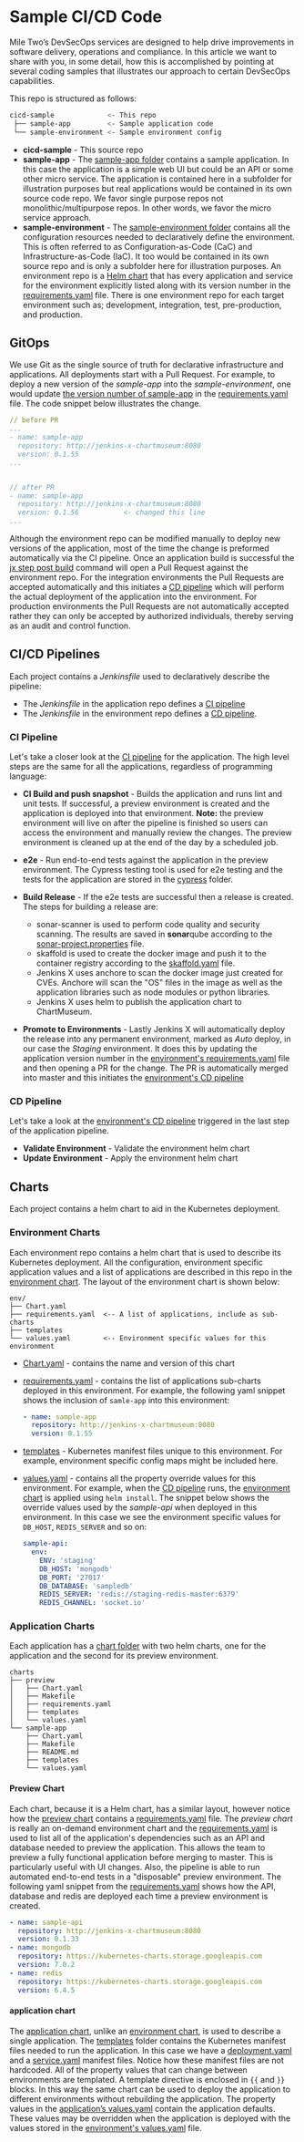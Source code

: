 # Sample CI/CD Code

Mile Two’s DevSecOps services are designed to help drive improvements in software delivery, operations and compliance. In this article we want to share with you, in some detail, how this is accomplished by pointing at several coding samples that illustrates our approach to certain DevSecOps capabilities.

This repo is structured as follows:

```bash
cicd-sample             <- This repo
 ├── sample-app         <- Sample application code
 └── sample-environment <- Sample environment config
```

* **cicd-sample** - This source repo
* **sample-app** - The [sample-app folder](sample-app) contains a sample application. In this case the application is a simple web UI but could be an API or some other micro service.  The application is contained here in a subfolder for illustration purposes but real applications would be contained in its own source code repo.  We favor single purpose repos not monolithic/multipurpose repos. In other words, we favor the micro service approach.
* **sample-environment** - The [sample-environment folder](sample-environment) contains all the configuration resources needed to declaratively define the environment. This is often referred to as Configuration-as-Code (CaC) and Infrastructure-as-Code (IaC). It too would be contained in its own source repo and is only a subfolder here for illustration purposes. An environment repo is a [Helm chart](sample-environment/env/Chart.yaml) that has every application and service for the environment explicitly listed along with its version number in the  [requirements.yaml](sample-environment/env/requirements.yaml) file.  There is one environment repo for each target environment such as; development, integration, test, pre-production, and production.  

## GitOps

We use Git as the single source of truth for declarative infrastructure and applications. All deployments start with a Pull Request. For example, to deploy a new version of the *sample-app* into the *sample-environment*, one would update [the version number of sample-app](sample-environment/env/requirements.yaml#L15) in the [requirements.yaml](sample-environment/env/requirements.yaml) file.  The code snippet below illustrates the change.


```yaml
// before PR
...
- name: sample-app
  repository: http://jenkins-x-chartmuseum:8080
  version: 0.1.55
...


// after PR
- name: sample-app
  repository: http://jenkins-x-chartmuseum:8080
  version: 0.1.56           <- changed this line
...
```

Although the environment repo can be modified manually to deploy new versions of the application, most of the time the change is preformed automatically via the CI pipeline. Once an application build is successful the [jx step post build](sample-app/Jenkinsfile#L93) command will open a Pull Request against the environment repo.  For the integration environments the Pull Requests are accepted automatically and this initiates a [CD pipeline](sample-environment/Jenkinsfile) which will perform the actual deployment of the application into the environment. For production environments the Pull Requests are not automatically accepted rather they can only be accepted by authorized individuals, thereby serving as an audit and control function.

## CI/CD Pipelines

Each project contains a *Jenkinsfile* used to declaratively describe the pipeline:

* The *Jenkinsfile* in the application repo defines a [CI pipeline](sample-app/Jenkinsfile)
* The *Jenkinsfile* in the environment repo defines a [CD pipeline](sample-environment/Jenkinsfile).

### CI Pipeline

Let's take a closer look at the [CI pipeline](sample-app/Jenkinsfile) for the application.  The high level steps are the same for all the applications, regardless of programming language:

* **CI Build and push snapshot** - Builds the application and runs lint and unit tests. If successful, a preview environment is created and the application is deployed into that environment. **Note:** the preview environment will live on after the pipeline is finished so users can access the environment and manually review the changes. The preview environment is cleaned up at the end of the day by a scheduled job.
* **e2e** - Run end-to-end tests against the application in the preview environment. The Cypress testing tool is used for e2e testing and the tests for the application are stored in the [cypress](sample-environment/cypress) folder.
* **Build Release** - If the e2e tests are successful then a release is created. The steps for building a release are:
  * sonar-scanner is used to perform code quality and security scanning.  The results are saved in **sonar**qube according to the [sonar-project.properties](sample-app/sonar-project.properties) file.
  * skaffold is used to create the docker image and push it to the container registry according to the [skaffold.yaml](samle-app/skaffold.yaml) file.
  * Jenkins X uses anchore to scan the docker image just created for CVEs.  Anchore will scan the "OS" files in the image as well as the application libraries such as node modules or python libraries.
  * Jenkins X uses helm to publish the application chart to ChartMuseum.

* **Promote to Environments** - Lastly Jenkins X will automatically deploy the release into any permanent environment, marked as *Auto* deploy, in our case the *Staging* environment. It does this by updating the application version number in the [environment's requirements.yaml](sample-environment/env/requirements.yaml) file and then opening a PR for the change. The PR is automatically merged into master and this initiates the [environment's CD pipeline](sample-environment/Jenkinsfile)

### CD Pipeline

Let's take a look at the [environment's CD pipeline](sample-environment/Jenkinsfile) triggered in the last step of the application pipeline. 

* **Validate Environment** - Validate the environment helm chart
* **Update Environment** - Apply the environment helm chart

## Charts

Each project contains a helm chart to aid in the Kubernetes deployment.

### Environment Charts

Each environment repo contains a helm chart that is used to describe its Kubernetes deployment. All the configuration, environment specific application values and a list of applications are described in this repo in the [environment chart](sample-environment/env). The layout of the environment chart is shown below:

```text
env/
├── Chart.yaml
├── requirements.yaml  <-- A list of applications, include as sub-charts
├── templates
└── values.yaml        <-- Environment specific values for this environment
```

* [Chart.yaml](sample-environment/env/Chart.yaml) - contains the name and version of this chart
* [requirements.yaml](sample-environment/env/requirements.yaml) - contains the list of applications sub-charts deployed in this environment. For example, the following yaml snippet shows the inclusion of `samle-app` into this environment:

    ```yaml
    - name: sample-app
      repository: http://jenkins-x-chartmuseum:8080
      version: 0.1.55
    ```

* [templates](sample-environment/env/templates) - Kubernetes manifest files unique to this environment. For example, environment specific config maps might be included here.
* [values.yaml](sample-environment/env/values.yaml) - contains all the property override values for this environment. For example, when the [CD pipeline](sample-environment/Jenkinsfile) runs, the [environment chart](sample-environment/env) is applied using `helm install`. The snippet below shows the override values used by the *sample-api* when deployed in this environment. In this case we see the environment specific values for `DB_HOST`, `REDIS_SERVER` and so on:  

    ```yaml
    sample-api:
      env:
        ENV: 'staging'
        DB_HOST: 'mongodb'
        DB_PORT: '27017'
        DB_DATABASE: 'sampledb'
        REDIS_SERVER: 'redis://staging-redis-master:6379'  
        REDIS_CHANNEL: 'socket.io'
    ```

### Application Charts

Each application has a [chart folder](sample-app/charts) with two helm charts, one for the application and the second for its preview environment. 

```text
charts
├── preview
│   ├── Chart.yaml
│   ├── Makefile
│   ├── requirements.yaml
│   ├── templates
│   └── values.yaml
└── sample-app
    ├── Chart.yaml
    ├── Makefile
    ├── README.md
    ├── templates
    └── values.yaml
```

#### Preview Chart

Each chart, because it is a Helm chart, has a similar layout, however notice how the [preview chart](sample-app/charts/preview) contains a [requirements.yaml](sample-app/charts/preview/requirements.yaml) file. The *preview chart* is really an on-demand environment chart and the [requirements.yaml](sample-app/charts/preview/requirements.yaml) is used to list all of the application's dependencies such as an API and database needed to preview the application.  This allows the team to preview a fully functional application before merging to master. This is particularly useful with UI changes. Also, the pipeline is able to run automated end-to-end tests in a "disposable" preview environment. The following yaml snippet from the [requirements.yaml](sample-app/charts/preview/requirements.yaml) shows how the API, database and redis are deployed each time a preview environment is created.

```yaml
- name: sample-api
  repository: http://jenkins-x-chartmuseum:8080
  version: 0.1.33
- name: mongodb
  repository: https://kubernetes-charts.storage.googleapis.com
  version: 7.0.2
- name: redis
  repository: https://kubernetes-charts.storage.googleapis.com
  version: 6.4.5
```

#### application chart

The [application chart](sample-app/charts/sample-app), unlike an [environment chart](sample-environment/env), is used to describe a single application.  The [templates](sample-app/charts/sample-app/templates) folder contains the Kubernetes manifest files needed to run the application. In this case we have a [deployment.yaml](sample-app/charts/sample-app/templates/deployment.yaml) and a [service.yaml](sample-app/charts/sample-app/templates/service.yaml) manifest files. Notice how these manifest files are not hardcoded.  All of the property values that can change between environments are templated.  A template directive is enclosed in `{{` and `}}` blocks. In this way the same chart can be used to deploy the application to different environments without rebuilding the application. The property values in the [application’s values.yaml](sample-app/charts/sample-app/values.yaml) contain the application defaults.  These values may be overridden when the application is deployed with the values stored in the [environment's values.yaml](sample-environment/env/values.yaml) file.  



